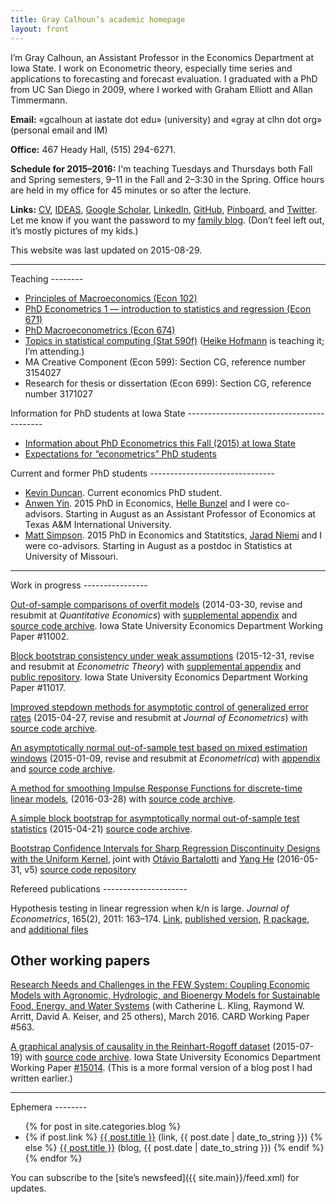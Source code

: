 ```yaml
---
title: Gray Calhoun’s academic homepage
layout: front
---
```


I’m Gray Calhoun, an Assistant Professor in the Economics Department
at Iowa State. I work on Econometric theory, especially time series
and applications to forecasting and forecast evaluation. I graduated
with a PhD from UC San Diego in 2009, where I worked with Graham
Elliott and Allan Timmermann.

**Email:** «gcalhoun at iastate dot edu» (university) and «gray at clhn
dot org» (personal email and IM)

**Office:** 467 Heady Hall, (515) 294-6271.

**Schedule for 2015–2016:** I'm teaching Tuesdays and Thursdays both
Fall and Spring semesters, 9–11 in the Fall and 2–3:30 in the
Spring. Office hours are held in my office for 45 minutes or so after
the lecture.

**Links:**
[CV](dl/calhoun-cv.pdf),
[IDEAS](http://ideas.repec.org/f/pca491.html),
[Google Scholar](http://scholar.google.com/citations?hl=en&user=OS8d9ycAAAAJ),
[LinkedIn](https://linkedin.com/in/grayclhn),
[GitHub](https://github.com/grayclhn),
[Pinboard](https://pinboard.in/u:pseut),
and [Twitter](https://twitter.com/grayclhn).
Let me know if you want the password to my [family
blog](http://clhn.org). (Don’t feel left out, it’s mostly
pictures of my kids.)

This website was last updated on 2015-08-29.

<hr />

<a id="teaching">
Teaching
--------

* [Principles of Macroeconomics (Econ 102)](102)
* [PhD Econometrics 1 — introduction to statistics
  and regression (Econ 671)](671)
* [PhD Macroeconometrics (Econ 674)](674)
* [Topics in statistical computing (Stat 590f)][590f] ([Heike Hofmann][]
  is teaching it; I’m attending.)
* MA Creative Component (Econ 599): Section CG,
  reference number 3154027
* Research for thesis or dissertation (Econ 699): Section CG,
  reference number 3171027

[590f]: https://github.com/heike/stat590f
[Heike Hofmann]: http://hofmann.public.iastate.edu/

<a id="expectations">
Information for PhD students at Iowa State
------------------------------------------

* [Information about PhD Econometrics this Fall (2015) at Iowa State](http://gray.clhn.org/blog/intro-phd-email)
* [Expectations for “econometrics” PhD students](https://slack-files.com/T0F8SPJGJ-F0WMAGK4Y-7cb66a33a8)

<a id="students">
Current and former PhD students
-------------------------------

* [Kevin Duncan](http://kdduncan.github.io/index.html). Current
  economics PhD student.
* [Anwen Yin](http://anwenyin.weebly.com). 2015 PhD in Economics,
  [Helle Bunzel](https://www.econ.iastate.edu/people/faculty/bunzel-helle)
  and I were co-advisors. Starting in August as an Assistant Professor
  of Economics at Texas A&M International University.
* [Matt Simpson](http://www.themattsimpson.com/). 2015 PhD in
  Economics and Statitstics, [Jarad Niemi](http://www.jarad.me/) and I
  were co-advisors. Starting in August as a postdoc in Statistics at
  University of Missouri.

<hr />

<a id="workingpapers">
Work in progress
----------------

[Out-of-sample comparisons of overfit models](http://www.econ.iastate.edu/research/working-papers/p12462)
(2014-03-30, revise and resubmit at *Quantitative Economics*) with
[supplemental appendix](dl/calhoun_oosoverfit_appendix_v2014-03-30.pdf) and
[source code archive](dl/calhoun_oosoverfit_v2014-09-22.zip).
Iowa State University Economics Department Working Paper #11002.
<!-- [Private git repository](https://git.ece.iastate.edu/gcalhoun/oos-overfit) -->

[Block bootstrap consistency under weak assumptions](dl/calhoun_bootstrap_2015-12-31.pdf)
(2015-12-31, revise and resubmit at *Econometric Theory*) with
[supplemental appendix](dl/calhoun_bootstrap_appendix_2015-12-31.pdf)
and
[public repository](https://github.com/grayclhn/block-bootstrap-weak).
Iowa State University Economics Department Working Paper #11017.
<!-- [Private git repository](https://git.ece.iastate.edu/gcalhoun/statboot-paper) -->

[Improved stepdown methods for asymptotic control of generalized error rates](dl/calhoun_stepdown_v2015-04-27.pdf)
(2015-04-27, revise and resubmit at *Journal of Econometrics*) with
[source code archive](dl/calhoun_stepdown_v2015-04-27.zip).
<!-- [Private git repository](https://git.ece.iastate.edu/gcalhoun/stepdown-paper/) -->

[An asymptotically normal out-of-sample test based on mixed estimation windows](dl/calhoun_mixedwindow_v2015-01-09.pdf)
(2015-01-09, revise and resubmit at *Econometrica*) with
[appendix](dl/calhoun_mixedwindow_appendix_v2015-01-09.pdf) and
[source code archive](dl/calhoun_mixedwindow_v2015-04-23.zip).
<!-- [Private git repository](https://git.ece.iastate.edu/gcalhoun/mixedwindow) -->

[A method for smoothing Impulse Response Functions for discrete-time linear models](dl/calhoun_smoothirf.pdf),
(2016-03-28) with [source code archive](https://github.com/grayclhn/smooth_irf).
<!-- [Private git repository](https://git.ece.iastate.edu/gcalhoun/smooth_irf) -->

[A simple block bootstrap for asymptotically normal out-of-sample test statistics](dl/calhoun_oosbootstrap_v2015-04-21.pdf)
(2015-04-21) [source code archive](dl/calhoun_oosbootstrap_v2015-05-08.zip).
<!-- [Private git repository](https://git.ece.iastate.edu/gcalhoun/oosbootstrap) -->

[Bootstrap Confidence Intervals for Sharp Regression Discontinuity Designs with the Uniform Kernel](https://github.com/grayclhn/boot-rd/releases/download/v5/bartalotti_calhoun_he_rdboot.pdf),
joint with [Otávio Bartalotti](https://www.econ.iastate.edu/people/faculty/bartalotti-ot%C3%A1vio)
and [Yang He](https://www.econ.iastate.edu/people/graduate-students/he-yang)
(2016-05-31, v5)
[source code repository](https://github.com/grayclhn/boot-rd)

<a id="publications">
Refereed publications
---------------------

Hypothesis testing in linear regression when k/n is large. *Journal
of Econometrics*, 165(2), 2011: 163–174.
[Link](http://www.econ.iastate.edu/research/working-papers/p12216),
[published version](http://www.sciencedirect.com/science/article/pii/S0304407611001448),
[R package](dl/ftestLargeK_1.0.tar.gz), and
[additional files](dl/calhoun_ftest_2010.tar.gz)

Other working papers
--------------------

[Research Needs and Challenges in the FEW System: Coupling Economic Models with Agronomic, Hydrologic, and Bioenergy Models for Sustainable Food, Energy, and Water Systems](http://www.card.iastate.edu/publications/dbs/pdffiles/16wp563.pdf)
(with Catherine L. Kling, Raymond W. Arritt, David A. Keiser, and 25 others),
March 2016. CARD Working Paper #563.

[A graphical analysis of causality in the Reinhart-Rogoff dataset](dl/calhoun_rrgraphics.pdf)
(2015-07-19) with
[source code archive](dl/calhoun_rrgraphics.zip).
Iowa State University Economics Department Working Paper [#15014](https://www.econ.iastate.edu/research/%5Bpublication-menu-cat%5D/p19889).
(This is a more formal version of a blog post I had written earlier.)
<!-- [Private git repository](https://git.ece.iastate.edu/gcalhoun/rr_graphics) -->

<hr />

<a id="ephemera">
Ephemera
--------

<ul>
{% for post in site.categories.blog %}
<li>
{% if post.link %}
<a href="{{ post.link }}">{{ post.title }}</a> (link, {{ post.date | date_to_string }})
{% else %}
<a href="{{ post.url }}">{{ post.title }}</a> (blog, {{ post.date | date_to_string }})
{% endif %}
</li>
{% endfor %}
</ul>

You can subscribe to the [site’s newsfeed]({{ site.main}}/feed.xml)
for updates.
